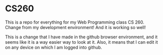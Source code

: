 # CS260
This is a repo for everything for my Web Programming class CS 260.
Change from my development environment! And it is working so well!

This is a change that I have made in the github browser environment, and it seems like it is a way easier way to look at it. Also, it means that I can edit it on any 
device on which I am logged into github.
